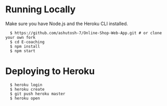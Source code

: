 # Running Locally
Make sure you have Node.js and the Heroku CLI installed.
```
  $ https://github.com/ashutosh-7/Online-Shop-Web-App.git # or clone your own fork
  $ cd E-coaching
  $ npm install
  $ npm start

```




# Deploying to Heroku 
``` 
  $ heroku login    
  $ heroku create
  $ git push heroku master
  $ heroku open
```

